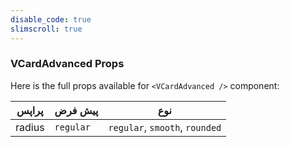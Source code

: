 ```yaml
---
disable_code: true
slimscroll: true
---
```


### VCardAdvanced Props

Here is the full props available for `<VCardAdvanced />` component:

| پراپس  | پیش فرض                                  | نوع                            |
| ------ | ---------------------------------------- | ------------------------------ |
| radius | <span class="is-string">`regular`</span> | `regular`, `smooth`, `rounded` |
